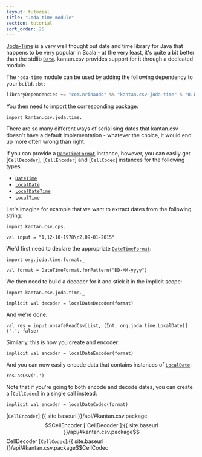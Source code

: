 ```yaml
---
layout: tutorial
title: "Joda-time module"
section: tutorial
sort_order: 25
---
```

[Joda-Time](http://www.joda.org/joda-time/) is a very well thought out date and time library for Java that happens to
be very popular in Scala - at the very least, it's quite a bit better than the stdlib [`Date`]. kantan.csv provides
support for it through a dedicated module.

The `joda-time` module can be used by adding the following dependency to your `build.sbt`:

```scala
libraryDependencies += "com.nrinaudo" %% "kantan.csv-joda-time" % "0.1.15"
```

You then need to import the corresponding package:

```tut:silent
import kantan.csv.joda.time._
```

There are so many different ways of serialising dates that kantan.csv doesn't have a default implementation - whatever
the choice, it would end up more often wrong than right. 

If you can provide a [`DateTimeFormat`] instance, however, you can easily get [`CellDecoder`], [`CellEncoder`] and
[`CellCodec`] instances for the following types:

* [`DateTime`]
* [`LocalDate`]
* [`LocalDateTime`]
* [`LocalTime`]

Let's imagine for example that we want to extract dates from the following string:

```tut:silent
import kantan.csv.ops._

val input = "1,12-10-1978\n2,09-01-2015"
```

We'd first need to declare the appropriate [`DateTimeFormat`]:

```tut:silent
import org.joda.time.format._

val format = DateTimeFormat.forPattern("DD-MM-yyyy")
```

We then need to build a decoder for it and stick it in the implicit scope:

```tut:silent
import kantan.csv.joda.time._

implicit val decoder = localDateDecoder(format)
```

And we're done:

```tut
val res = input.unsafeReadCsv[List, (Int, org.joda.time.LocalDate)](',', false)
```

Similarly, this is how you create and encoder:

```tut:silent
implicit val encoder = localDateEncoder(format)
```

And you can now easily encode data that contains instances of [`LocalDate`]:

```tut
res.asCsv(',')
```

Note that if you're going to both encode and decode dates, you can create a [`CellCodec`] in a single call instead:

```tut:silent
implicit val encoder = localDateCodec(format)
```

[`Date`]:https://docs.oracle.com/javase/7/docs/api/java/util/Date.html
[`DateTime`]:http://joda-time.sourceforge.net/apidocs/org/joda/time/DateTime.html
[`LocalDate`]:http://joda-time.sourceforge.net/apidocs/org/joda/time/LocalDate.html
[`LocalDateTime`]:http://joda-time.sourceforge.net/apidocs/org/joda/time/LocalDateTime.html
[`LocalTime`]:http://joda-time.sourceforge.net/apidocs/org/joda/time/LocalTime.html
[`DateTimeFormat`]:http://joda-time.sourceforge.net/apidocs/org/joda/time/format/DateTimeFormat.html
[`CellEncoder`]:{{ site.baseurl }}/api/#kantan.csv.package$$CellEncoder
[`CellDecoder`]:{{ site.baseurl }}/api/#kantan.csv.package$$CellDecoder
[`CellCodec`]:{{ site.baseurl }}/api/#kantan.csv.package$$CellCodec
